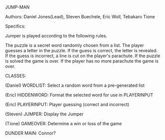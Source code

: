 JUMP-MAN

Authors:  Daniel Jones(Lead), Steven Buechele, Eric Woll, Tebakaro Tione

Specifics:

Jumper is played according to the following rules.

The puzzle is a secret word randomly chosen from a list.
The player guesses a letter in the puzzle.
If the guess is correct, the letter is revealed.
If the guess is incorrect, a line is cut on the player's parachute.
If the puzzle is solved the game is over.
If the player has no more parachute the game is over.

CLASSES:

(Daniel) WORDLIST:  Select a random word from a pre-generated list

(Eric) HIDDENWORD:  Format the selected word for use in PLAYERINPUT

(Eric) PLAYERINPUT:  Player guessing (correct and incorrect)

(Steven) JUMPER:  Display the Jumper

(Tione) GAMEOVER:  Determine a win or loss of the game


DUNDER MAIN: Connor?
